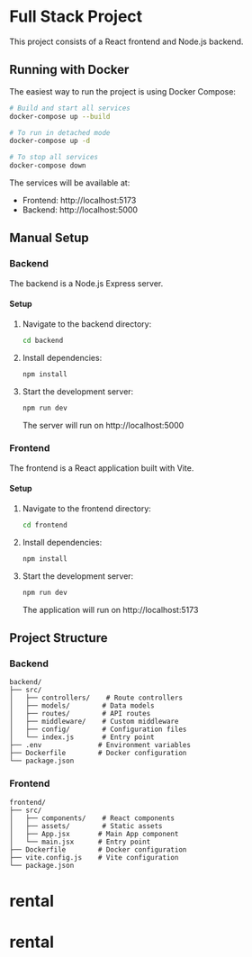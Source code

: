 # Full Stack Project

This project consists of a React frontend and Node.js backend.

## Running with Docker

The easiest way to run the project is using Docker Compose:

```bash
# Build and start all services
docker-compose up --build

# To run in detached mode
docker-compose up -d

# To stop all services
docker-compose down
```

The services will be available at:
- Frontend: http://localhost:5173
- Backend: http://localhost:5000



## Manual Setup

### Backend

The backend is a Node.js Express server.

#### Setup
1. Navigate to the backend directory:
   ```bash
   cd backend
   ```
2. Install dependencies:
   ```bash
   npm install
   ```
3. Start the development server:
   ```bash
   npm run dev
   ```
   The server will run on http://localhost:5000

### Frontend

The frontend is a React application built with Vite.

#### Setup
1. Navigate to the frontend directory:
   ```bash
   cd frontend
   ```
2. Install dependencies:
   ```bash
   npm install
   ```
3. Start the development server:
   ```bash
   npm run dev
   ```
   The application will run on http://localhost:5173

## Project Structure

### Backend
```
backend/
├── src/
│   ├── controllers/    # Route controllers
│   ├── models/        # Data models
│   ├── routes/        # API routes
│   ├── middleware/    # Custom middleware
│   ├── config/        # Configuration files
│   └── index.js       # Entry point
├── .env              # Environment variables
├── Dockerfile        # Docker configuration
└── package.json
```

### Frontend
```
frontend/
├── src/
│   ├── components/    # React components
│   ├── assets/        # Static assets
│   ├── App.jsx       # Main App component
│   └── main.jsx      # Entry point
├── Dockerfile        # Docker configuration
├── vite.config.js    # Vite configuration
└── package.json
``` 
# rental
# rental
